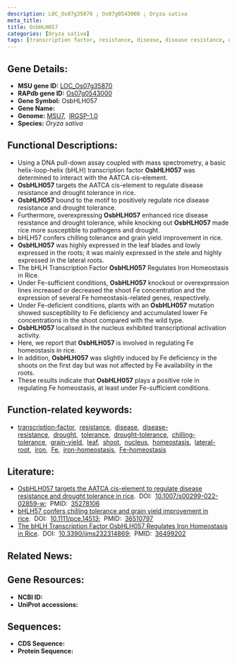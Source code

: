 ```yaml
---
description: LOC_Os07g35870 ; Os07g0543000 ; Oryza sativa
meta_title:
title: OsbHLH057
categories: [Oryza sativa]
tags: [transcription factor, resistance, disease, disease resistance, drought, tolerance, drought tolerance, chilling tolerance, grain yield, leaf, shoot, nucleus, homeostasis, lateral root, iron, Fe, iron homeostasis, Fe homeostasis]
---
```


## Gene Details:
- **MSU gene ID:** [LOC_Os07g35870](http://rice.uga.edu/cgi-bin/ORF_infopage.cgi?orf=LOC_Os07g35870)  
- **RAPdb gene ID:** [Os07g0543000](https://rapdb.dna.affrc.go.jp/locus/?name=Os07g0543000)  
- **Gene Symbol:** OsbHLH057
- **Gene Name:**
- **Genome:**  [MSU7](http://rice.uga.edu/),&nbsp;&nbsp;[IRGSP-1.0](https://rapdb.dna.affrc.go.jp/download/irgsp1.html)
- **Species:** *Oryza sativa*

## Functional Descriptions:
   - Using a DNA pull-down assay coupled with mass spectrometry, a basic helix-loop-helix (bHLH) transcription factor **OsbHLH057** was determined to interact with the AATCA cis-element.
   - **OsbHLH057** targets the AATCA cis-element to regulate disease resistance and drought tolerance in rice.
   - **OsbHLH057** bound to the motif to positively regulate rice disease resistance and drought tolerance.
   - Furthermore, overexpressing **OsbHLH057** enhanced rice disease resistance and drought tolerance, while knocking out **OsbHLH057** made rice more susceptible to pathogens and drought.
   - bHLH57 confers chilling tolerance and grain yield improvement in rice.
   - **OsbHLH057** was highly expressed in the leaf blades and lowly expressed in the roots; it was mainly expressed in the stele and highly expressed in the lateral roots.
   - The bHLH Transcription Factor **OsbHLH057** Regulates Iron Homeostasis in Rice.
   - Under Fe-sufficient conditions, **OsbHLH057** knockout or overexpression lines increased or decreased the shoot Fe concentration and the expression of several Fe homeostasis-related genes, respectively.
   - Under Fe-deficient conditions, plants with an **OsbHLH057** mutation showed susceptibility to Fe deficiency and accumulated lower Fe concentrations in the shoot compared with the wild type.
   - **OsbHLH057** localised in the nucleus exhibited transcriptional activation activity.
   - Here, we report that **OsbHLH057** is involved in regulating Fe homeostasis in rice.
   - In addition, **OsbHLH057** was slightly induced by Fe deficiency in the shoots on the first day but was not affected by Fe availability in the roots.
   - These results indicate that **OsbHLH057** plays a positive role in regulating Fe homeostasis, at least under Fe-sufficient conditions.

## Function-related keywords:
   - [transcription-factor](/tags/transcription-factor/),&nbsp;&nbsp;[resistance](/tags/resistance/),&nbsp;&nbsp;[disease](/tags/disease/),&nbsp;&nbsp;[disease-resistance](/tags/disease-resistance/),&nbsp;&nbsp;[drought](/tags/drought/),&nbsp;&nbsp;[tolerance](/tags/tolerance/),&nbsp;&nbsp;[drought-tolerance](/tags/drought-tolerance/),&nbsp;&nbsp;[chilling-tolerance](/tags/chilling-tolerance/),&nbsp;&nbsp;[grain-yield](/tags/grain-yield/),&nbsp;&nbsp;[leaf](/tags/leaf/),&nbsp;&nbsp;[shoot](/tags/shoot/),&nbsp;&nbsp;[nucleus](/tags/nucleus/),&nbsp;&nbsp;[homeostasis](/tags/homeostasis/),&nbsp;&nbsp;[lateral-root](/tags/lateral-root/),&nbsp;&nbsp;[iron](/tags/iron/),&nbsp;&nbsp;[Fe](/tags/Fe/),&nbsp;&nbsp;[iron-homeostasis](/tags/iron-homeostasis/),&nbsp;&nbsp;[Fe-homeostasis](/tags/Fe-homeostasis/)

## Literature:
   - [OsbHLH057 targets the AATCA cis-element to regulate disease resistance and drought tolerance in rice](https://www.doi.org/10.1007/s00299-022-02859-w).&nbsp;&nbsp;DOI:&nbsp;&nbsp;[10.1007/s00299-022-02859-w](https://www.doi.org/10.1007/s00299-022-02859-w);&nbsp;&nbsp;PMID:&nbsp;&nbsp;[35278106](https://pubmed.ncbi.nlm.nih.gov/35278106/)
   - [bHLH57 confers chilling tolerance and grain yield improvement in rice](https://www.doi.org/10.1111/pce.14513).&nbsp;&nbsp;DOI:&nbsp;&nbsp;[10.1111/pce.14513](https://www.doi.org/10.1111/pce.14513);&nbsp;&nbsp;PMID:&nbsp;&nbsp;[36510797](https://pubmed.ncbi.nlm.nih.gov/36510797/)
   - [The bHLH Transcription Factor OsbHLH057 Regulates Iron Homeostasis in Rice](https://www.doi.org/10.3390/ijms232314869).&nbsp;&nbsp;DOI:&nbsp;&nbsp;[10.3390/ijms232314869](https://www.doi.org/10.3390/ijms232314869);&nbsp;&nbsp;PMID:&nbsp;&nbsp;[36499202](https://pubmed.ncbi.nlm.nih.gov/36499202/)

## Related News:

## Gene Resources:
- **NCBI ID:**  []()
- **UniProt accessions:** [](https://www.uniprot.org/uniprotkb//entry)

## Sequences:
- **CDS Sequence:**
- **Protein Sequence:**

